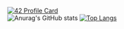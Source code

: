 [![42 Profile Card](https://1337-readme.vercel.app/api/profile?cursus=42&dark=true&email=hide&leet_logo=hide&login=ahmcherk)](https://github.com/oualid-cher)<br/>
![Anurag's GitHub stats](https://github-readme-stats.vercel.app/api?username=oualid-cher&show_icons=true&theme=dark&icon_color=#ffffff)
[![Top Langs](https://github-readme-stats.vercel.app/api/top-langs/?username=oualid-cher&layout=compact&show_icons=true&theme=dark&hide=roff)](https://github.com/anuraghazra/github-readme-stats)
